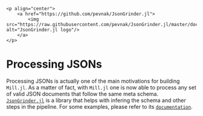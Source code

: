 ```@raw html
<p align="center">
    <a href="https://github.com/pevnak/JsonGrinder.jl">
        <img src="https://raw.githubusercontent.com/pevnak/JsonGrinder.jl/master/docs/src/assets/logo.svg" alt="JsonGrinder.jl logo"/>
    </a>
</p>
```

# Processing JSONs

Processing JSONs is actually one of the main motivations for building `Mill.jl`. As a matter of fact, with `Mill.jl` one is now able to process any set of valid JSON documents that follow the same meta schema. [`JsonGrinder.jl`](https://github.com/pevnak/JsonGrinder.jl) is a library that helps with infering the schema and other steps in the pipeline. For some examples, please refer to its [`documentation`](https://pevnak.github.io/JsonGrinder.jl/stable).

